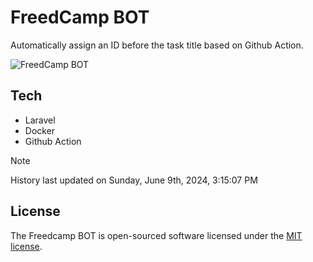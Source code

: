# FreedCamp BOT

Automatically assign an ID before the task title based on Github Action.

![FreedCamp BOT](https://repository-images.githubusercontent.com/737932867/7d34798b-2680-471c-b089-a78a718d3d6a)

## Tech

- Laravel
- Docker
- Github Action

> [!NOTE]  
> History last updated on Sunday, June 9th, 2024, 3:15:07 PM

## License

The Freedcamp BOT is open-sourced software licensed under the [MIT license](https://opensource.org/licenses/MIT).
